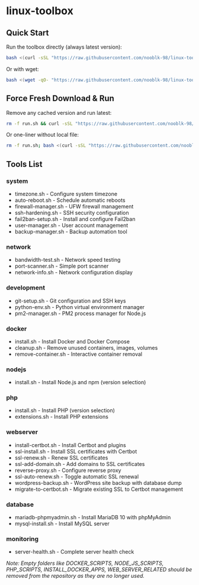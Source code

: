 # linux-toolbox

## Quick Start

Run the toolbox directly (always latest version):

```bash
bash <(curl -sSL "https://raw.githubusercontent.com/nooblk-98/linux-toolbox/main/run.sh?$(date +%s)")
```

Or with wget:

```bash
bash <(wget -qO- "https://raw.githubusercontent.com/nooblk-98/linux-toolbox/main/run.sh?$(date +%s)")
```

## Force Fresh Download & Run

Remove any cached version and run latest:

```bash
rm -f run.sh && curl -sSL "https://raw.githubusercontent.com/nooblk-98/linux-toolbox/main/run.sh" -o run.sh && chmod +x run.sh && ./run.sh
```

Or one-liner without local file:

```bash
rm -f run.sh; bash <(curl -sSL "https://raw.githubusercontent.com/nooblk-98/linux-toolbox/main/run.sh")
```

## Tools List

### system
- timezone.sh - Configure system timezone
- auto-reboot.sh - Schedule automatic reboots
- firewall-manager.sh - UFW firewall management
- ssh-hardening.sh - SSH security configuration
- fail2ban-setup.sh - Install and configure Fail2ban
- user-manager.sh - User account management
- backup-manager.sh - Backup automation tool

### network
- bandwidth-test.sh - Network speed testing
- port-scanner.sh - Simple port scanner
- network-info.sh - Network configuration display

### development
- git-setup.sh - Git configuration and SSH keys
- python-env.sh - Python virtual environment manager
- pm2-manager.sh - PM2 process manager for Node.js

### docker
- install.sh - Install Docker and Docker Compose
- cleanup.sh - Remove unused containers, images, volumes
- remove-container.sh - Interactive container removal

### nodejs
- install.sh - Install Node.js and npm (version selection)

### php
- install.sh - Install PHP (version selection)
- extensions.sh - Install PHP extensions

### webserver
- install-certbot.sh - Install Certbot and plugins
- ssl-install.sh - Install SSL certificates with Certbot
- ssl-renew.sh - Renew SSL certificates
- ssl-add-domain.sh - Add domains to SSL certificates
- reverse-proxy.sh - Configure reverse proxy
- ssl-auto-renew.sh - Toggle automatic SSL renewal
- wordpress-backup.sh - WordPress site backup with database dump
- migrate-to-certbot.sh - Migrate existing SSL to Certbot management

### database
- mariadb-phpmyadmin.sh - Install MariaDB 10 with phpMyAdmin
- mysql-install.sh - Install MySQL server

### monitoring
- server-health.sh - Complete server health check

*Note: Empty folders like DOCKER_SCRIPTS, NODE_JS_SCRIPTS, PHP_SCRIPTS, INSTALL_DOCKER_APPS, WEB_SERVER_RELATED should be removed from the repository as they are no longer used.*

